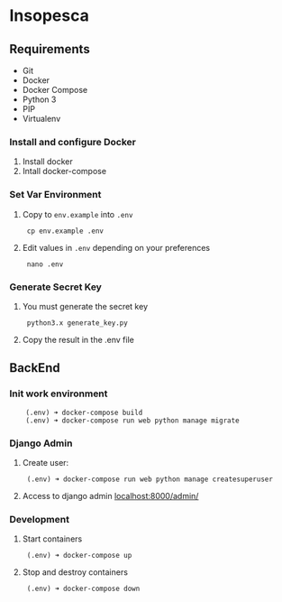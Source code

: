 # Insopesca
<!-- [![Build Status](https://travis-ci.org/JySa65/insopeca-api.svg?branch=master)](https://travis-ci.org/JySa65/insopeca-api) -->

## Requirements
* Git
* Docker
* Docker Compose
* Python 3
* PIP
* Virtualenv

### Install and configure Docker

1. Install docker
1. Intall docker-compose

### Set Var Environment

1. Copy to `env.example` into `.env`

        cp env.example .env

1. Edit values in `.env` depending on your preferences

        nano .env

### Generate Secret Key

1. You must generate the secret key
    
        python3.x generate_key.py

1. Copy the result in the .env file

## BackEnd

### Init work environment

        (.env) ➜ docker-compose build
        (.env) ➜ docker-compose run web python manage migrate

### Django Admin

1. Create user:

        (.env) ➜ docker-compose run web python manage createsuperuser

1. Access to django admin [localhost:8000/admin/](http://localhost:8000/admin/)

### Development

1. Start containers

        (.env) ➜ docker-compose up

1. Stop and destroy containers

        (.env) ➜ docker-compose down